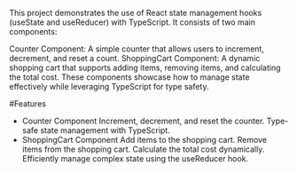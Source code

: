This project demonstrates the use of React state management hooks (useState and useReducer) with TypeScript. It consists of two main components:

Counter Component: A simple counter that allows users to increment, decrement, and reset a count.
ShoppingCart Component: A dynamic shopping cart that supports adding items, removing items, and calculating the total cost.
These components showcase how to manage state effectively while leveraging TypeScript for type safety.

#Features

- Counter Component
Increment, decrement, and reset the counter.
Type-safe state management with TypeScript.
- ShoppingCart Component
Add items to the shopping cart.
Remove items from the shopping cart.
Calculate the total cost dynamically.
Efficiently manage complex state using the useReducer hook.
